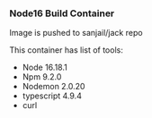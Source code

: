 ### Node16 Build Container
Image is pushed to sanjail/jack repo

This container has list of tools:
* Node 16.18.1
* Npm 9.2.0
* Nodemon 2.0.20
* typescript 4.9.4
* curl
